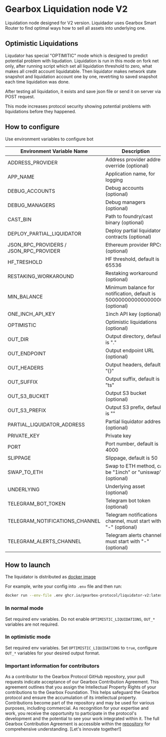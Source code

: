 # Gearbox Liquidation node V2

Liquidation node designed for V2 version. Liquidador uses Gearbox Smart Router to find optimal ways how to sell all assets into underlying one.

## Optimistic Liquidations

Liqudator has special "OPTIMITIC" mode which is designed to predict potential problem with liqudation. Liquidation is run in this mode on fork net only, after running script which set all liquidation threshold to zero, what makes all credit account liquidatable. Then liquidator makes network state snapshot and liquidation account one by one, revetrting to saved snapshot each time liquidation was done.

After testing all liquidation, it exists and save json file or send it on server via POST request.

This mode increases protocol security showing potential problems with liquidations before they happened.

## How to configure

Use environment variables to configure bot

| Environment Variable Name              | Description                                                                 |
| -------------------------------------- | --------------------------------------------------------------------------- |
| ADDRESS_PROVIDER                       | Address provider address override (optional)                                |
| APP_NAME                               | Application name, for logging                                               |
| DEBUG_ACCOUNTS                         | Debug accounts (optional)                                                   |
| DEBUG_MANAGERS                         | Debug managers (optional)                                                   |
| CAST_BIN                               | Path to foundry/cast binary (optional)                                      |
| DEPLOY_PARTIAL_LIQUIDATOR              | Deploy partial liquidator contracts (optional)                              |
| JSON_RPC_PROVIDERS / JSON_RPC_PROVIDER | Ethereum provider RPCs (optional)                                           |
| HF_TRESHOLD                            | HF threshold, default is 65536                                              |
| RESTAKING_WORKAROUND                   | Restaking workaround (optional)                                             |
| MIN_BALANCE                            | Minimum balance for notification, default is 500000000000000000n (optional) |
| ONE_INCH_API_KEY                       | 1inch API key (optional)                                                    |
| OPTIMISTIC                             | Optimistic liquidations (optional)                                          |
| OUT_DIR                                | Output directory, default is "."                                            |
| OUT_ENDPOINT                           | Output endpoint URL (optional)                                              |
| OUT_HEADERS                            | Output headers, default is "{}"                                             |
| OUT_SUFFIX                             | Output suffix, default is "ts"                                              |
| OUT_S3_BUCKET                          | Output S3 bucket (optional)                                                 |
| OUT_S3_PREFIX                          | Output S3 prefix, default is ""                                             |
| PARTIAL_LIQUIDATOR_ADDRESS             | Partial liquidator address (optional)                                       |
| PRIVATE_KEY                            | Private key                                                                 |
| PORT                                   | Port number, default is 4000                                                |
| SLIPPAGE                               | Slippage, default is 50                                                     |
| SWAP_TO_ETH                            | Swap to ETH method, can be "1inch" or "uniswap" (optional)                  |
| UNDERLYING                             | Underlying asset (optional)                                                 |
| TELEGRAM_BOT_TOKEN                     | Telegram bot token (optional)                                               |
| TELEGRAM_NOTIFICATIONS_CHANNEL         | Telegram notifications channel, must start with "-" (optional)              |
| TELEGRAM_ALERTS_CHANNEL                | Telegram alerts channel, must start with "-" (optional)                     |

## How to launch

The liquidator is distributed as [docker image](https://github.com/Gearbox-protocol/liquidator-v2/pkgs/container/liquidator-v2)

For example, write your config into `.env` file and then run:

```bash
docker run --env-file .env ghcr.io/gearbox-protocol/liquidator-v2:latest
```

### In normal mode

Set required env variables. Do not enable `OPTIMISTIC_LIQUIDATIONS`, `OUT_*` variables are not required.

### In optimistic mode

Set required env variables. Set `OPTIMISTIC_LIQUIDATIONS` to `true`, configure `OUT_*` variables for your desired output format.

### Important information for contributors

As a contributor to the Gearbox Protocol GitHub repository, your pull requests indicate acceptance of our Gearbox Contribution Agreement. This agreement outlines that you assign the Intellectual Property Rights of your contributions to the Gearbox Foundation. This helps safeguard the Gearbox protocol and ensure the accumulation of its intellectual property. Contributions become part of the repository and may be used for various purposes, including commercial. As recognition for your expertise and work, you receive the opportunity to participate in the protocol's development and the potential to see your work integrated within it. The full Gearbox Contribution Agreement is accessible within the [repository](/ContributionAgreement) for comprehensive understanding. [Let's innovate together!]
